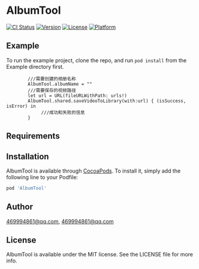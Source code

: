 # AlbumTool

[![CI Status](https://img.shields.io/travis/469994861@qq.com/AlbumTool.svg?style=flat)](https://travis-ci.org/469994861@qq.com/AlbumTool)
[![Version](https://img.shields.io/cocoapods/v/AlbumTool.svg?style=flat)](https://cocoapods.org/pods/AlbumTool)
[![License](https://img.shields.io/cocoapods/l/AlbumTool.svg?style=flat)](https://cocoapods.org/pods/AlbumTool)
[![Platform](https://img.shields.io/cocoapods/p/AlbumTool.svg?style=flat)](https://cocoapods.org/pods/AlbumTool)

## Example

To run the example project, clone the repo, and run `pod install` from the Example directory first.
```
        ///需要创建的相册名称
        AlbumTool.albumName = ""
        ///需要保存的视频路径
        let url = URL(fileURLWithPath: urls!)
        AlbumTool.shared.saveVideoToLibrary(with:url) { (isSuccess, isError) in   
             ///成功和失败的信息
        }
```

## Requirements

## Installation

AlbumTool is available through [CocoaPods](https://cocoapods.org). To install
it, simply add the following line to your Podfile:

```ruby
pod 'AlbumTool'
```

## Author

469994861@qq.com, 469994861@qq.com

## License

AlbumTool is available under the MIT license. See the LICENSE file for more info.
